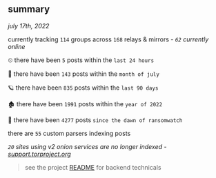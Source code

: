 
## summary
_july 17th, 2022_

currently tracking `114` groups across `168` relays & mirrors - _`62` currently online_

⏲ there have been `5` posts within the `last 24 hours`

🦈 there have been `143` posts within the `month of july`

🪐 there have been `835` posts within the `last 90 days`

🏚 there have been `1991` posts within the `year of 2022`

🦕 there have been `4277` posts `since the dawn of ransomwatch`

there are `55` custom parsers indexing posts

_`20` sites using v2 onion services are no longer indexed - [support.torproject.org](https://support.torproject.org/onionservices/v2-deprecation/)_

> see the project [README](https://github.com/joshhighet/ransomwatch#ransomwatch--) for backend technicals
